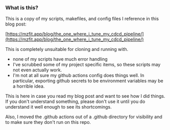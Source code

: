### What is this?

This is a copy of my scripts, makefiles, and config files I reference in this blog post:

[https://mzfit.app/blog/the_one_where_i_tune_my_cdcd_pipeline/](https://mzfit.app/blog/the_one_where_i_tune_my_cdcd_pipeline/)

This is completely unsuitable for cloning and running with.  

- none of my scripts have much error handling
- I've scrubbed some of my project specific items, so these scripts may not even actually work.
- I'm not at all sure my github actions config does things well. In particular, exporting github secrets to be environment variables may be a horrible idea.

This is here in case you read my blog post and want to see how I did things.  If you don't understand something, please don't use it until you do understand it well enough to see its shortcomings.

Also, I moved the .github actions out of a .github directory for visibility and to make sure they don't run on this repo.
